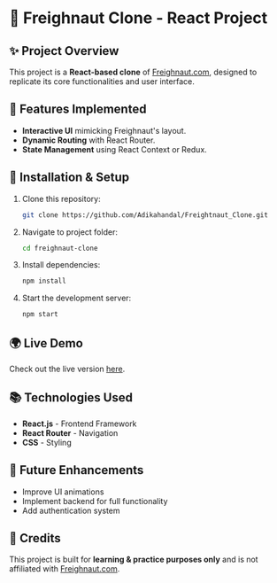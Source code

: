 # 🚛 Freighnaut Clone - React Project

## ✨ Project Overview
This project is a **React-based clone** of [Freighnaut.com](https://freightnaut-clone.vercel.app/), designed to replicate its core functionalities and user interface.

## 📌 Features Implemented
- **Interactive UI** mimicking Freighnaut's layout.
- **Dynamic Routing** with React Router.
- **State Management** using React Context or Redux.

## 🚀 Installation & Setup
1. Clone this repository:
   ```sh
   git clone https://github.com/Adikahandal/Freightnaut_Clone.git
   ```
2. Navigate to project folder:
   ```sh
   cd freighnaut-clone
   ```
3. Install dependencies:
   ```sh
   npm install
   ```
4. Start the development server:
   ```sh
   npm start
   ```

## 🌍 Live Demo
Check out the live version [here](#).

## 📚 Technologies Used
- **React.js** - Frontend Framework
- **React Router** - Navigation
- **CSS** - Styling

## 🔧 Future Enhancements
- Improve UI animations
- Implement backend for full functionality
- Add authentication system

## 📝 Credits
This project is built for **learning & practice purposes only** and is not affiliated with [Freighnaut.com](https://freightnaut.com).

